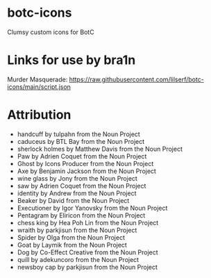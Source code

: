 # botc-icons
Clumsy custom icons for BotC

# Links for use by bra1n
Murder Masquerade: https://raw.githubusercontent.com/lilserf/botc-icons/main/script.json

# Attribution

- handcuff by tulpahn from the Noun Project
- caduceus by BTL Bay from the Noun Project
- sherlock holmes by Matthew Davis from the Noun Project
- Paw by Adrien Coquet from the Noun Project
- Ghost by Icons Producer from the Noun Project
- Axe by Benjamin Jackson from the Noun Project
- wine glass by Jony from the Noun Project
- saw by Adrien Coquet from the Noun Project
- identity by Andrew  from the Noun Project
- Beaker by David from the Noun Project
- Executioner by Igor Yanovsky from the Noun Project
- Pentagram by Eliricon from the Noun Project
- chess king by Hea Poh Lin from the Noun Project
- wraith by parkjisun from the Noun Project
- Spider by Olga from the Noun Project
- Goat by Laymik from the Noun Project
- Dog by Co-Effect Creative from the Noun Project
- quill by adekuncoro from the Noun Project
- newsboy cap by parkjisun from the Noun Project